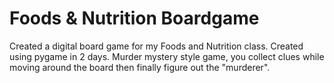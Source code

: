 # Foods & Nutrition Boardgame
Created a digital board game for my Foods and Nutrition class. Created using pygame in 2 days. Murder mystery style game, you collect clues while moving around the board then finally figure out the "murderer".
